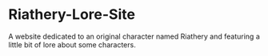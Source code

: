 # Riathery-Lore-Site
A website dedicated to an original character named Riathery and featuring a little bit of lore about some characters.
